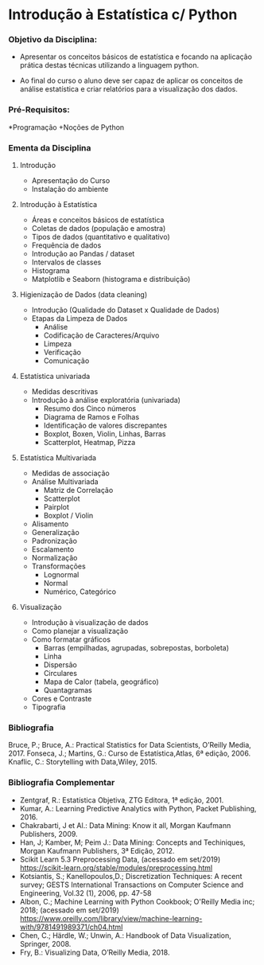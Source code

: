# Introdução à Estatística c/ Python


### Objetivo da Disciplina:

* Apresentar os conceitos básicos de estatística e focando na aplicação prática destas técnicas utilizando a linguagem python.

* Ao final do curso o aluno deve ser capaz de aplicar os conceitos de análise estatística e criar relatórios para a visualização dos dados.


### Pré-Requisitos:

*Programação
	+Noções de Python 


### Ementa da Disciplina

1) Introdução
	- Apresentação do Curso
	- Instalação do ambiente

2) Introdução à Estatística
	- Áreas e conceitos básicos de estatística
	- Coletas de dados (população e amostra)
	- Tipos de dados (quantitativo e qualitativo)
	- Frequência de dados
	- Introdução ao Pandas / dataset
	- Intervalos de classes
	- Histograma
	- Matplotlib e Seaborn (histograma e distribuição)

3) Higienização de Dados (data cleaning)
	- Introdução (Qualidade do Dataset x Qualidade de Dados)
	- Etapas da Limpeza de Dados
		+ Análise
		+ Codificação de Caracteres/Arquivo
		+ Limpeza
		+ Verificação
		+ Comunicação

4) Estatística univariada
	- Medidas descritivas
	- Introdução à análise exploratória (univariada)
		+ Resumo dos Cinco números
		+ Diagrama de Ramos e Folhas
		+ Identificação de valores discrepantes
		+ Boxplot, Boxen, Violin, Linhas, Barras
		+ Scatterplot, Heatmap, Pizza


5) Estatística Multivariada
	- Medidas de associação
	- Análise Multivariada
		+ Matriz de Correlação
		+ Scatterplot
		+ Pairplot
		+ Boxplot / Violin
	- Alisamento
	- Generalização
	- Padronização
	- Escalamento
	- Normalização
	- Transformações
		+ Lognormal
		+ Normal
		+ Numérico, Categórico

6) Visualização
	- Introdução à visualização de dados
	- Como planejar a visualização
	- Como formatar gráficos
		+ Barras (empilhadas, agrupadas, sobrepostas, borboleta)
		+ Linha
		+ Dispersão
		+ Circulares
		+ Mapa de Calor (tabela, geográfico)
		+ Quantagramas
	- Cores e Contraste
	- Tipografia
	

### Bibliografia

Bruce, P.; Bruce, A.: Practical Statistics for Data Scientists, O’Reilly Media, 2017.
Fonseca, J.; Martins, G.: Curso de Estatística,Atlas, 6ª edição, 2006.
Knaflic, C.: Storytelling with Data,Wiley, 2015.


### Bibliografia Complementar

* Zentgraf, R.: Estatística Objetiva, ZTG Editora, 1ª edição, 2001.
* Kumar, A.: Learning Predictive Analytics with Python, Packet Publishing, 2016.
* Chakrabarti, J et Al.: Data Mining: Know it all, Morgan Kaufmann Publishers, 2009.
* Han, J; Kamber, M; Peim J.: Data Mining: Concepts and Techiniques, Morgan Kaufmann Publishers, 3ª Edição, 2012.
* Scikit Learn 5.3 Preprocessing Data, (acessado em set/2019) https://scikit-learn.org/stable/modules/preprocessing.html
* Kotsiantis, S.; Kanellopoulos,D.; Discretization Techniques: A recent survey; GESTS International Transactions on Computer Science and Engineering, Vol.32 (1), 2006, pp. 47-58
* Albon, C.; Machine Learning with Python Cookbook; O'Reilly Media inc; 2018; (acessado em set/2019) https://www.oreilly.com/library/view/machine-learning-with/9781491989371/ch04.html
* Chen, C.; Härdle, W.; Unwin, A.: Handbook of Data Visualization, Springer, 2008.
* Fry, B.: Visualizing Data, O’Reilly Media, 2018.


